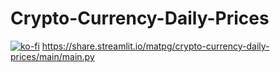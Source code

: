 # Crypto-Currency-Daily-Prices
[![ko-fi](https://ko-fi.com/img/githubbutton_sm.svg)](https://ko-fi.com/V7V0DWKOD)
https://share.streamlit.io/matpg/crypto-currency-daily-prices/main/main.py
